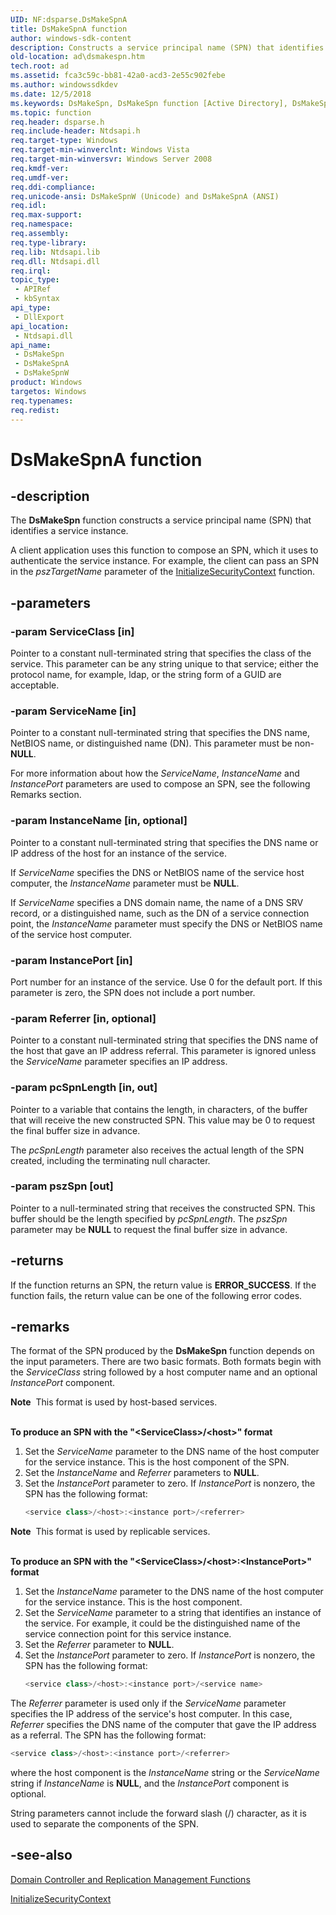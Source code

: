 ```yaml
---
UID: NF:dsparse.DsMakeSpnA
title: DsMakeSpnA function
author: windows-sdk-content
description: Constructs a service principal name (SPN) that identifies a service instance.
old-location: ad\dsmakespn.htm
tech.root: ad
ms.assetid: fca3c59c-bb81-42a0-acd3-2e55c902febe
ms.author: windowssdkdev
ms.date: 12/5/2018
ms.keywords: DsMakeSpn, DsMakeSpn function [Active Directory], DsMakeSpnA, DsMakeSpnW, _glines_dsmakespn, ad.dsmakespn, dsparse/DsMakeSpn, dsparse/DsMakeSpnA, dsparse/DsMakeSpnW
ms.topic: function
req.header: dsparse.h
req.include-header: Ntdsapi.h
req.target-type: Windows
req.target-min-winverclnt: Windows Vista
req.target-min-winversvr: Windows Server 2008
req.kmdf-ver: 
req.umdf-ver: 
req.ddi-compliance: 
req.unicode-ansi: DsMakeSpnW (Unicode) and DsMakeSpnA (ANSI)
req.idl: 
req.max-support: 
req.namespace: 
req.assembly: 
req.type-library: 
req.lib: Ntdsapi.lib
req.dll: Ntdsapi.dll
req.irql: 
topic_type:
 - APIRef
 - kbSyntax
api_type:
 - DllExport
api_location:
 - Ntdsapi.dll
api_name:
 - DsMakeSpn
 - DsMakeSpnA
 - DsMakeSpnW
product: Windows
targetos: Windows
req.typenames: 
req.redist: 
---
```


# DsMakeSpnA function


## -description


The <b>DsMakeSpn</b> function constructs a service principal name (SPN) that identifies a service instance.

A client application uses this function to compose an SPN, which it uses to authenticate the service instance. For example, the client can pass an SPN in the <i>pszTargetName</i> parameter of the 
<a href="https://msdn.microsoft.com/library/Aa375506(v=VS.85).aspx">InitializeSecurityContext</a> function.


## -parameters




### -param ServiceClass [in]

Pointer to a constant null-terminated string that specifies the class of the service. This parameter can be any string unique to that service; either the protocol name, for example, ldap, or the string form of a GUID are acceptable.


### -param ServiceName [in]

Pointer to a constant null-terminated string that specifies the DNS name, NetBIOS name, or distinguished name (DN). This parameter must be non-<b>NULL</b>.

For more information about how the <i>ServiceName</i>, <i>InstanceName</i> and <i>InstancePort</i> parameters are used to compose an SPN, see the following Remarks section.


### -param InstanceName [in, optional]

Pointer to a constant null-terminated string that specifies the DNS name or IP address of the host for an instance of the service.

If <i>ServiceName</i> specifies the DNS or NetBIOS name of the service host computer, the <i>InstanceName</i> parameter must be <b>NULL</b>.

If <i>ServiceName</i> specifies a DNS domain name, the name of a DNS SRV record, or a distinguished name, such as the DN of a service connection point, the <i>InstanceName</i> parameter must specify the DNS or NetBIOS name of the service host computer.


### -param InstancePort [in]

Port number for an instance of the service. Use 0 for the default port. If this parameter is zero, the SPN does not include a port number.


### -param Referrer [in, optional]

Pointer to a constant null-terminated string that specifies the DNS name of the host that gave an IP address referral. This parameter is ignored unless the <i>ServiceName</i> parameter specifies an IP address.


### -param pcSpnLength [in, out]

Pointer to a variable that contains the length, in characters, of the buffer that will receive the new constructed SPN. This value may be 0 to request the final buffer size in advance.

The <i>pcSpnLength</i> parameter also receives the actual length of the SPN created, including the terminating null character.


### -param pszSpn [out]

Pointer to a null-terminated string that receives the constructed SPN. This buffer should be the length specified by <i>pcSpnLength</i>. The <i>pszSpn</i> parameter may be <b>NULL</b> to request the final buffer size in advance.


## -returns



If the function returns an SPN, the return value is <b>ERROR_SUCCESS</b>. If the function fails, the return value can be one of the following error codes.




## -remarks



The format of the SPN produced by the <b>DsMakeSpn</b> function depends on the input parameters. There are two basic formats. Both formats begin with the <i>ServiceClass</i> string followed by a host computer name and an optional <i>InstancePort</i> component.

<div class="alert"><b>Note</b>  This format is used by host-based services.</div>
<div> </div>
<p class="proch"><img alt="" src="../common/wedge.gif"/><b>To produce an SPN with the "&lt;ServiceClass&gt;/&lt;host&gt;" format</b>

<ol>
<li>Set the <i>ServiceName</i> parameter to the DNS name of the host computer for the service instance. This is the host component of the SPN.</li>
<li>Set the <i>InstanceName</i> and <i>Referrer</i> parameters to <b>NULL</b>.</li>
<li>
Set the <i>InstancePort</i> parameter to zero. If <i>InstancePort</i> is nonzero, the SPN has the following format:


```cpp
<service class>/<host>:<instance port>/<referrer>
```


</li>
</ol>
<div class="alert"><b>Note</b>  This format is used by replicable services.</div>
<div> </div>
<p class="proch"><img alt="" src="../common/wedge.gif"/><b>To produce an SPN with the "&lt;ServiceClass&gt;/&lt;host&gt;:&lt;InstancePort&gt;" format</b>

<ol>
<li>Set the <i>InstanceName</i> parameter to the DNS name of the host computer for the service instance. This is the host component.</li>
<li>Set the <i>ServiceName</i> parameter to a string that identifies an instance of the service. For example, it could be the distinguished name of the service connection point for this service instance.</li>
<li>Set the <i>Referrer</i> parameter to <b>NULL</b>.</li>
<li>
Set the <i>InstancePort</i> parameter to zero. If <i>InstancePort</i> is nonzero, the SPN has the following format:


```cpp
<service class>/<host>:<instance port>/<service name>
```


</li>
</ol>
The <i>Referrer</i> parameter is used only if the <i>ServiceName</i> parameter specifies the IP address of the service's host computer. In this case, <i>Referrer</i> specifies the DNS name of the computer that gave the IP address as a referral. The SPN has the following format:


```cpp
<service class>/<host>:<instance port>/<referrer>
```


where the host component is the <i>InstanceName</i> string or the <i>ServiceName</i> string if <i>InstanceName</i> is <b>NULL</b>, and the <i>InstancePort</i> component is optional.

String parameters cannot include the forward slash (/) character, as it is used to separate the components of the SPN.




## -see-also




<a href="https://msdn.microsoft.com/a92783c2-ffb8-473e-8484-1c05ca5453ff">Domain Controller and Replication Management Functions</a>



<a href="https://msdn.microsoft.com/library/Aa375506(v=VS.85).aspx">InitializeSecurityContext</a>
 

 

